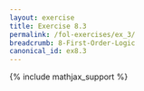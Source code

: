 ```yaml
---
layout: exercise
title: Exercise 8.3
permalink: /fol-exercises/ex_3/
breadcrumb: 8-First-Order-Logic
canonical_id: ex8.3
---
```


{% include mathjax_support %}

